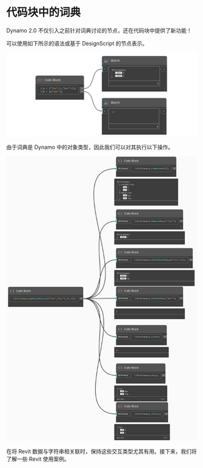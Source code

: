 # 代码块中的词典

Dynamo 2.0 不仅引入之前针对词典讨论的节点，还在代码块中提供了新功能！

可以使用如下所示的语法或基于 DesignScript 的节点表示。

![](<../images/5-5/1/what is a dictionary - what are the changes (1) (2).jpg>)

由于词典是 Dynamo 中的对象类型，因此我们可以对其执行以下操作。

![](../images/5-5/3/dictionariesincb-actionswithcodeblocks.jpg)

在将 Revit 数据与字符串相关联时，保持这些交互类型尤其有用。接下来，我们将了解一些 Revit 使用案例。
